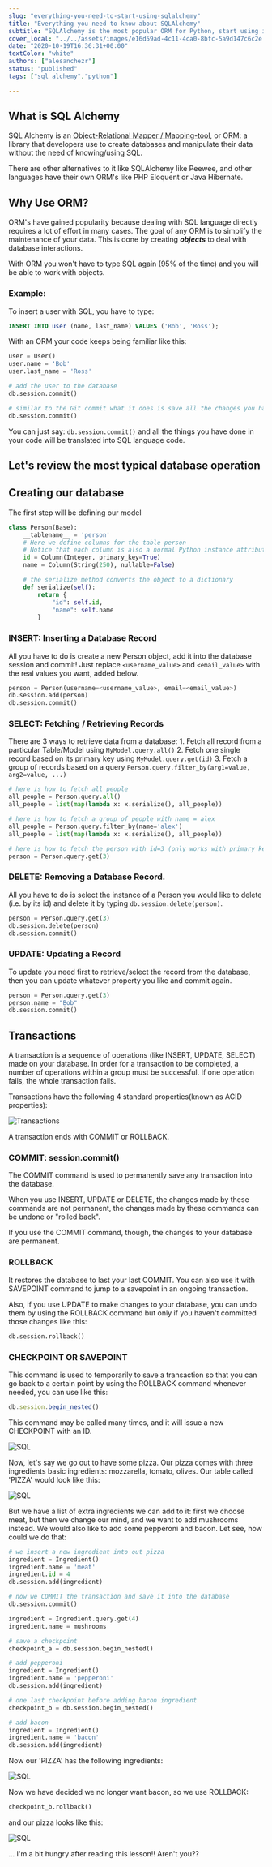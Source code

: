 ```yaml
---
slug: "everything-you-need-to-start-using-sqlalchemy"
title: "Everything you need to know about SQLAlchemy"
subtitle: "SQLAlchemy is the most popular ORM for Python, start using it in 8min"
cover_local: "../../assets/images/e16d59ad-4c11-4ca0-8bfc-5a9d147c6c2e.jpeg"
date: "2020-10-19T16:36:31+00:00"
textColor: "white"
authors: ["alesanchezr"]
status: "published"
tags: ["sql alchemy","python"]

---
```


## What is SQL Alchemy

SQL Alchemy is an [Object-Relational Mapper / Mapping-tool](https://en.wikipedia.org/wiki/Object-relational_mapping), or ORM: a library that developers use to create databases and manipulate their data without the need of knowing/using SQL.

There are other alternatives to it like SQLAlchemy like Peewee, and other languages have their own ORM's like PHP Eloquent or Java Hibernate.

## Why Use ORM?

ORM's have gained popularity because dealing with SQL language directly requires a lot of effort in many cases. The goal of any ORM is to simplify the maintenance of your data. This is done by creating ***objects*** to deal with database interactions.

With ORM you won't have to type SQL again (95% of the time) and you will be able to work with objects.

### Example:

To insert a user with SQL, you have to type:

```sql
INSERT INTO user (name, last_name) VALUES ('Bob', 'Ross');
```

With an ORM your code keeps being familiar like this:

```py
user = User()
user.name = 'Bob'
user.last_name = 'Ross'

# add the user to the database
db.session.commit()

# similar to the Git commit what it does is save all the changes you have made
db.session.commit()
```

You can just say: `db.session.commit()` and all the things you have done in your code will be translated into SQL language code.

## Let's review the most typical database operation

## Creating our database

The first step will be defining our model

```py
class Person(Base):
    __tablename__ = 'person'
    # Here we define columns for the table person
    # Notice that each column is also a normal Python instance attribute.
    id = Column(Integer, primary_key=True)
    name = Column(String(250), nullable=False)

    # the serialize method converts the object to a dictionary
    def serialize(self):
        return {
            "id": self.id,
            "name": self.name
        }
  ```

### INSERT: Inserting a Database Record

All you have to do is create a new Person object, add it into the database session and commit!
Just replace `<username_value>` and `<email_value>` with the real values you want, added below.

```py
person = Person(username=<username_value>, email=<email_value>)
db.session.add(person)
db.session.commit()
```

### SELECT: Fetching / Retrieving Records

There are 3 ways to retrieve data from a database:
    1. Fetch all record from a particular Table/Model using `MyModel.query.all()`
    2. Fetch one single record based on its primary key using `MyModel.query.get(id)`
    3. Fetch a group of records based on a query `Person.query.filter_by(arg1=value, arg2=value, ...)`

```py
# here is how to fetch all people
all_people = Person.query.all()
all_people = list(map(lambda x: x.serialize(), all_people))

# here is how to fetch a group of people with name = alex
all_people = Person.query.filter_by(name='alex')
all_people = list(map(lambda x: x.serialize(), all_people))

# here is how to fetch the person with id=3 (only works with primary keys)
person = Person.query.get(3)
```

### DELETE: Removing a Database Record.

All you have to do is select the instance of a Person you would like to delete (i.e. by its id) and delete it by typing `db.session.delete(person)`.

```py
person = Person.query.get(3)
db.session.delete(person)
db.session.commit()
```

### UPDATE: Updating a Record

To update you need first to retrieve/select the record from the database, then you can update whatever property you like and commit again.

```py
person = Person.query.get(3)
person.name = "Bob"
db.session.commit()
```

## Transactions

A transaction is a sequence of operations (like INSERT, UPDATE, SELECT) made on your database. In order for a transaction to be completed, a number of operations within a group must be successful. If one operation fails, the whole transaction fails.

Transactions have the following 4 standard properties(known as ACID properties):

![Transactions](https://github.com/breatheco-de/content/blob/master/src/assets/images/tran-1.png)

A transaction ends with COMMIT or ROLLBACK. 

### COMMIT: session.commit() 

The COMMIT command is used to permanently save any transaction into the database.

When you use INSERT, UPDATE or DELETE, the changes made by these commands are not permanent, the changes made by these commands can be undone or "rolled back". 

If you use the COMMIT command, though, the changes to your database are permanent.

### ROLLBACK

It restores the database to last your last COMMIT. You can also use it with SAVEPOINT command to jump to a savepoint in an ongoing transaction.

Also, if you use UPDATE to make changes to your database, you can undo them by using the ROLLBACK command but only if you haven't committed those changes like this:

```py
db.session.rollback()
```

### CHECKPOINT OR SAVEPOINT

This command is used to temporarily to save a transaction so that you can go back to a certain point by using the ROLLBACK command whenever needed, you can use like this:

```jsx
db.session.begin_nested()
```

This command may be called many times, and it will issue a new CHECKPOINT with an ID.

![SQL](https://github.com/breatheco-de/content/blob/master/src/assets/images/sql-1.png)

Now, let's say we go out to have some pizza. Our pizza comes with three ingredients basic ingredients:
mozzarella, tomato, olives. Our table called 'PIZZA' would look like this: 

![SQL](https://github.com/breatheco-de/content/blob/master/src/assets/images/sql-2.png)

But we have a list of extra ingredients we can add to it: first we choose meat, but then we change our mind, and we want to add mushrooms instead. We would also like to add some pepperoni and bacon. Let see, how could we do that:

```py
# we insert a new ingredient into out pizza
ingredient = Ingredient()
ingredient.name = 'meat'
ingredient.id = 4
db.session.add(ingredient)

# now we COMMIT the transaction and save it into the database
db.session.commit()

ingredient = Ingredient.query.get(4)
ingredient.name = mushrooms

# save a checkpoint
checkpoint_a = db.session.begin_nested()

# add pepperoni
ingredient = Ingredient()
ingredient.name = 'pepperoni'
db.session.add(ingredient)

# one last checkpoint before adding bacon ingredient
checkpoint_b = db.session.begin_nested()

# add bacon
ingredient = Ingredient()
ingredient.name = 'bacon'
db.session.add(ingredient)
```

Now our 'PIZZA' has the following ingredients:

![SQL](https://github.com/breatheco-de/content/blob/master/src/assets/images/sql-3.png)

Now we have decided we no longer want bacon, so we use ROLLBACK:

```py
checkpoint_b.rollback()
```
and our pizza looks like this:

![SQL](https://github.com/breatheco-de/content/blob/master/src/assets/images/sql-4.png)

... I'm a bit hungry after reading this lesson!! Aren't you??


















  
